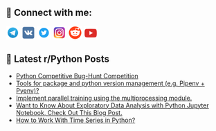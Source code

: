 ## 🔎 Connect with me:
[<img src="https://github.com/bullbesh/bullbesh/blob/main/images/Telegram.png" width="32" height="32" />](https://t.me/bullbesh)
[<img src="https://github.com/bullbesh/bullbesh/blob/main/images/VK.png" width="32" height="32" />](https://vk.com/bullbesh)
[<img src="https://github.com/bullbesh/bullbesh/blob/main/images/Twitter.png" width="32" height="32" />](https://twitter.com/bullbesh1)
[<img src="https://github.com/bullbesh/bullbesh/blob/main/images/Instagram.png" width="32" height="32" />](https://www.instagram.com/bullbesh)
[<img src="https://github.com/bullbesh/bullbesh/blob/main/images/Reddit.png" width="32" height="32" />](https://www.reddit.com/user/bullbesh)
[<img src="https://github.com/bullbesh/bullbesh/blob/main/images/YouTube.png" width="32" height="32" />](https://www.youtube.com/channel/UCtfjRs6uzgq5mfm8S06WTcg)

## 📕 Latest r/Python Posts
<!-- BLOG-POST-LIST:START -->
- [Python Competitive Bug-Hunt Competition](https://www.reddit.com/r/Python/comments/15srnm4/python_competitive_bughunt_competition/)
- [Tools for package and python version management &lpar;e.g. Pipenv + Pyenv&rpar;?](https://www.reddit.com/r/Python/comments/15sr0kh/tools_for_package_and_python_version_management/)
- [Implement parallel training using the multiprocessing module.](https://www.reddit.com/r/Python/comments/15sofwo/implement_parallel_training_using_the/)
- [Want to Know About Exploratory Data Analysis with Python Jupyter Notebook, Check Out This Blog Post.](https://www.reddit.com/r/Python/comments/15so8as/want_to_know_about_exploratory_data_analysis_with/)
- [How to Work With Time Series in Python?](https://www.reddit.com/r/Python/comments/15so0qs/how_to_work_with_time_series_in_python/)
<!-- BLOG-POST-LIST:END -->
